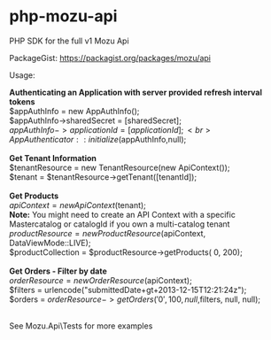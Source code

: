php-mozu-api
============

PHP SDK for the full v1 Mozu Api

PackageGist: https://packagist.org/packages/mozu/api

Usage:

<B>Authenticating an Application with server provided refresh interval tokens</B><br>
$appAuthInfo = new AppAuthInfo();<br>
$appAuthInfo->sharedSecret = [sharedSecret];<br>
$appAuthInfo->applicationId = [applicationId];<br>
AppAuthenticator::initialize($appAuthInfo,null);<br>
<br>
<B>Get Tenant Information</B><br>
$tenantResource = new TenantResource(new ApiContext());<br>
$tenant = $tenantResource->getTenant([tenantId]);<br>
<br>
<B>Get Products</B><br>
$apiContext = new ApiContext($tenant);<br>
<B>Note:</B> You might need to create an API Context with a specific Mastercatalog or catalogId if you own a multi-catalog tenant<br>
$productResource = new ProductResource($apiContext, DataViewMode::LIVE);<br>
$productCollection = $productResource->getProducts( 0, 200);<br>
<br>
<B>Get Orders - Filter by date</B><br>
$orderResource = new OrderResource($apiContext);<br>
$filters = urlencode("submittedDate+gt+2013-12-15T12:21:24z");<br>
$orders = $orderResource->getOrders('0',100, null,$filters, null, null);<br>


<br>
See Mozu.Api\Tests for more examples
